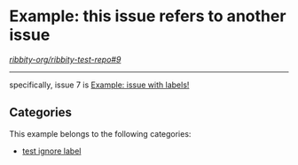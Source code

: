 
# Example: this issue refers to another issue

*[ribbity-org/ribbity-test-repo#9](https://github.com/ribbity-org/ribbity-test-repo/issues/9)*

---

specifically, issue 7 is [Example: issue with labels!](7-issue-with-labels.md)


## Categories

This example belongs to the following categories:

 * [test ignore label](l-ignore-this-label.md)


